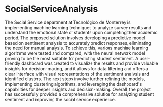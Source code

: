 # SocialServiceAnalysis

The Social Service department at Tecnológico de Monterrey is implementing machine learning techniques to analyze survey results and understand the emotional state of students upon completing their academic period. The proposed solution involves developing a predictive model based on sentiment analysis to accurately predict responses, eliminating the need for manual analysis. To achieve this, various machine learning algorithms were tested and compared, with the neural network model proving to be the most suitable for predicting student sentiment. A user-friendly dashboard was created to visualize the results and provide valuable insights for decision-making, and it allows for data filtering and offers a clear interface with visual representations of the sentiment analysis and identified clusters. The next steps involve further refining the models, implementing clustering algorithms, and leveraging the dashboard's capabilities for deeper insights and decision-making. Overall, the project has successfully provided a comprehensive solution for analyzing student sentiment and improving the social service experience.

